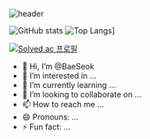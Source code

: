 ![header](https://capsule-render.vercel.app/api?type=wave&color=auto&text=BAE%20SEOK)

![GitHub stats](https://github-readme-stats.vercel.app/api?BaeSeok=anuraghazra&show_icons=true&theme=radical)
![Top Langs](https://github-readme-stats.vercel.app/api/top-langs/?BaeSeok=anuraghazra)]

[![Solved.ac
프로필](http://mazassumnida.wtf/api/generate_badge?boj={handle})](https://solved.ac/{qotjr0151})

- 👋 Hi, I’m @BaeSeok
- 👀 I’m interested in ...
- 🌱 I’m currently learning ...
- 💞️ I’m looking to collaborate on ...
- 📫 How to reach me ...
- 😄 Pronouns: ...
- ⚡ Fun fact: ...

<!---
BaeSeokim/BaeSeokim is a ✨ special ✨ repository because its `README.md` (this file) appears on your GitHub profile.
You can click the Preview link to take a look at your changes.
--->
